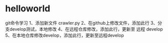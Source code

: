 # helloworld
git命令学习
1、添加新文件 crawler.py
2、在github上修改文件，添加此行
3、分支develop测试，本地修改
4、在远程仓库修改，添加此行，更新至 远程 develop
5、在本地仓库修改develop，添加此行，更新至远程develop